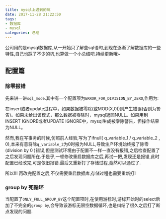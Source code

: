 ```yaml
---
title: mysql上遇到的坑
date: 2017-11-28 21:22:50
tags: 
- 数据库
- mysql
categories: 总结
---
```


公司用的是mysql数据库,从一开始只了解些sql语句,到现在逐渐了解数据库的一些特性,自己也踩了不少的坑,也算做一个小总结吧.持续更新哦~

## 配置篇
<!-- more -->

### 除零报错

先来讲一讲`sql_mode`.其中有一个配置项为`ERROR_FOR_DIVISION_BY_ZERO`,作用为:

在insert或者update过程中，如果数据被零除(或MOD(X,0))则产生错误(否则为警告)。如果未给出该模式，那么数据被零除时，mysql返回NULL。如果用到INSERT IGNORE或者UPDATE IGNORE中，mysql生成被零除警告，但操作结果为NULL。

然而,我在写事务的时候,仿照前人经验,写为了ifnull( q_variable_1 / q_variable_2 , 0),本来有意将除`q_variable_2`为0时报为NULL,导致生产环境始终报了除零(division by 0 )错误,但是测试环境由于配置不一样一直没有报错,之后检查配置了之后发现问题所在.于是乎,一顿修改重启数据库之后,再试一把,发现还是报错,此时配置已经改完,可是依旧报错.最后又重新打了存储过程,竟然可以通过了.

所以!!! 再改完配置之后,不仅需要重启数据库,存储过程也需要重新打!

### group by 死循环

当配置了`ONLY_FULL_GROUP_BY`这个配置项时,在使用游标时,游标开始时的select后加了不完全的`group by`,会导致该游标无限空数据循环,也是纠结了很久之后打了断点发现的问题.